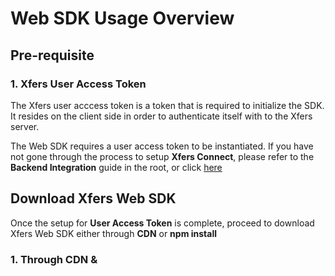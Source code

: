 # Web SDK Usage Overview

## Pre-requisite

### 1. Xfers User Access Token

The Xfers user acccess token is a token that is required to initialize the SDK. It resides on the client side in order to authenticate itself with to the Xfers server. 

The Web SDK requires a user access token to be instantiated. If you have not gone through the process to setup **Xfers Connect**, please refer to the **Backend Integration** guide in the root, or click [here](https://github.com/Xfers/xfers-sdk)



## Download Xfers Web SDK

Once the setup for **User Access Token** is complete, proceed to download Xfers Web SDK either through **CDN** or **npm install**

### 1. Through CDN & <script> Tag

Add the following lines into the corresponding HTML file `<head></head>` section:

```html
<link rel="stylesheet" href="https://maxcdn.bootstrapcdn.com/bootstrap/3.3.7/css/bootstrap.min.css" integrity="sha384-BVYiiSIFeK1dGmJRAkycuHAHRg32OmUcww7on3RYdg4Va+PmSTsz/K68vbdEjh4u" crossorigin="anonymous">

<!-- The following files can also be downloaded from the js folder in this repository -->
<script src="https://cdn.jsdelivr.net/gh/Xfers/xfers-sdk@2b10a00db2cb7d7f1c16705c9c424ab7dfa0b1cc/JavaScript/dist/vendors~xfers.bundle.js"></script>
<script src="https://cdn.jsdelivr.net/gh/Xfers/xfers-sdk@2b10a00db2cb7d7f1c16705c9c424ab7dfa0b1cc/JavaScript/dist/xfers.bundle.js"></script>
```

Note that Xfers Web SDK requires a mounting point on a HTML DOM, add the following line into the same HTML file `<body></body>` section:

```html
  <!-- The ID of the DOM element is to be used to instantiate Web SDK later -->
  <!-- Make sure the following line is executed before the instantiation in the next segment -->
  <div id="xfers_elements"></div>
```

Next step, initialize the components by adding the following javascript into the same `<body></body>` section:

```html
<script type="text/javascript">
  
  // Paste your own Xfers User Access Token here
  const accessToken = 'YTB7iKVauTzJ8zyk6cJ4ooTOUGJMG-SYDPxFNFTDs4Z'  
  
  /* Instantiation takes in two parameters:
   * 1st param => mountingElementId: 'xfers_elements'
   * 2nd param => accessToken: e.g. - 'YTB7iKVauTzJ8zyk6cJ4ooTOUGJMG-SYDPxFNFTDs4Z'
   */
  const xfers = new Xfers("xfers_elements", accessToken);
  
  </script>
```

Next step, trigger SDK flows by executing the following command:

```javascript
  const paymentFlowParam = { amount: 3000, currency: 'SGD', orderId: 'AZ03283' }
  xfers.startPaymentFlow(paymentFlowParam);
```

### 2. Through npm, import/export (Coming Soon)

Install the package through npm or yarn:

```
npm install @xfers/xfers-js-sdk
```

Then import the Xfers UI Elements into your code:
```javascript
import { Xfers } from '@xfers/xfers-js-sdk'
```

## Flows Available & Documentations

### Verification
* startVerificationFlow (Coming Soon)

### Transaction
#### 1. startPaymentFlow(paymentParamsObject)
```
@param {String} amount - [REQUIRED] The charge amount imposed on user.
@param {String} currency - [REQUIRED]The currency applied onto the charge amount.
@param {String} orderId - [REQUIRED] Unique ref no provided by you to prevent double charging, this cannot be repeated

// Example:
const paymentParamsObject = {
  amount: '3000',
  currency: 'SGD',
  orderId: 'AZ30183'
}
```
Payment Flow allows merchant to create a charge on users' Xfers Wallets.

- If there is enough balance, the flow will deduct the fund from users' Xfers Wallets automatically and move it to Merchants' Xfers Wallets.
- If there isn't enough balance, the flow will guide users on how to top-up Xfers Wallets.
- It will also check if transacting users are KYC-verified, if verification is required, it will guide the users to go through Verification process.
---
* startTopUpFlow (Coming Soon)
* startManageBankFlow (Coming Soon)

## Example:
https://cl.ly/81869d7de1b4
